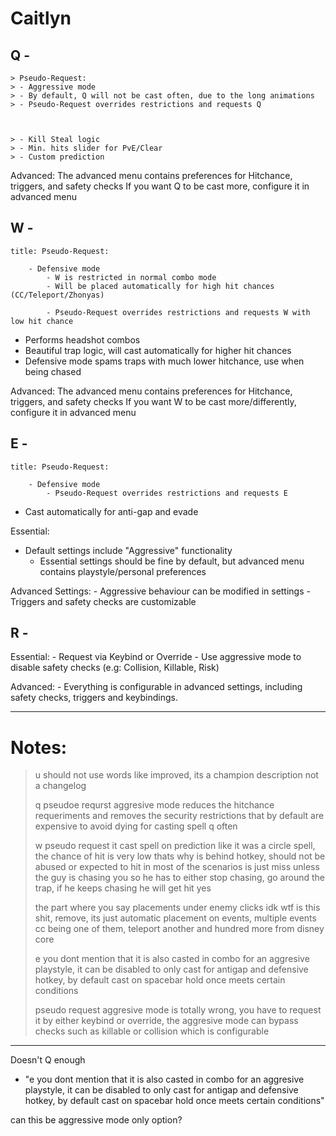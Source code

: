 # Caitlyn

## Q -

	> Pseudo-Request:
	> - Aggressive mode
	> - By default, Q will not be cast often, due to the long animations
	> - Pseudo-Request overrides restrictions and requests Q



	> - Kill Steal logic
	> - Min. hits slider for PvE/Clear
	> - Custom prediction

Advanced:
	The advanced menu contains preferences for Hitchance, triggers, and safety checks
	If you want Q to be cast more, configure it in advanced menu
  
## W -

```ad-tip
title: Pseudo-Request:

	- Defensive mode
		- W is restricted in normal combo mode
		- Will be placed automatically for high hit chances (CC/Teleport/Zhonyas)
		  
		- Pseudo-Request overrides restrictions and requests W with low hit chance

```

- Performs headshot combos
- Beautiful trap logic, will cast automatically for higher hit chances 
- Defensive mode spams traps with much lower hitchance, use when being chased

Advanced:
	The advanced menu contains preferences for Hitchance, triggers, and safety checks
	If you want W to be cast more/differently, configure it in advanced menu


## E -

```ad-tip
title: Pseudo-Request:

	- Defensive mode
		- Pseudo-Request overrides restrictions and requests E

```

- Cast automatically for anti-gap and evade

Essential:
- Default settings include "Aggressive" functionality
	- Essential settings should be fine by default, but advanced menu contains playstyle/personal preferences

Advanced Settings:
	- Aggressive behaviour can be modified in settings
	- Triggers and safety checks are customizable
	  

## R -

Essential:
	- Request via Keybind or Override
	- Use aggressive mode to disable safety checks (e.g: Collision, Killable, Risk)

Advanced:
	- Everything is configurable in advanced settings, including safety checks, triggers and keybindings. 

---

# Notes:

> u should not use words like improved, its a champion description not a changelog
> 
> q pseudoe requrst aggresive mode reduces the hitchance requeriments and removes the security restrictions that by default are expensive to avoid dying for casting spell q often
> 
> w pseudo request it cast spell on prediction like it was a circle spell, the chance of hit is very low thats why is behind hotkey, should not be abused or expected to hit in most of the scenarios is just miss unless the guy is chasing you so he has to either stop chasing, go around the trap, if he keeps chasing he will get hit yes
> 
> the part where you say placements under enemy clicks idk wtf is this shit, remove, its just automatic placement on events, multiple events cc being one of them, teleport another and hundred more from disney core
> 
> e you dont mention that it is also casted in combo for an aggresive playstyle, it can be disabled to only cast for antigap and defensive hotkey, by default cast on spacebar hold once meets certain conditions
> 
> pseudo request aggresive mode is totally wrong, you have to request it by either keybind or override, the aggresive mode can bypass checks such as killable or collision which is configurable

---
Doesn't Q enough

- "e you dont mention that it is also casted in combo for an aggresive playstyle, it can be disabled to only cast for antigap and defensive hotkey, by default cast on spacebar hold once meets certain conditions"

can this be aggressive mode only option?

